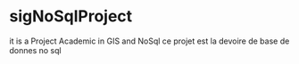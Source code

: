 # sigNoSqlProject
it is a Project Academic in GIS and NoSql 
ce projet est la devoire de base de donnes no sql
